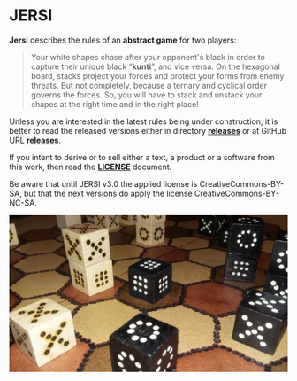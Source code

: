 # JERSI



**Jersi** describes the rules of an **abstract game** for two players:

> Your white shapes chase after your opponent's black in order to capture their unique black “**kunti**”, and vice versa. On the hexagonal board, stacks project your forces and protect your forms from enemy threats. But not completely, because a ternary and cyclical order governs the forces. So, you will have to stack and unstack your shapes at the right time and in the right place!

Unless you are interested in the latest rules being under construction, it is better to read the released versions either in directory [**releases**](./releases) or at GitHub URL [**releases**](https://github.com/LucasBorboleta/jersi/releases).

If you intent to derive or to sell either a text, a product or a software from this work, then read the [**LICENSE**](./docs/LICENSE.md) document. 

Be aware that until JERSI v3.0 the applied license is CreativeCommons-BY-SA, but that the next versions do apply the license CreativeCommons-BY-NC-SA. 

![](./pictures/jersi-fait-main.jpg)
